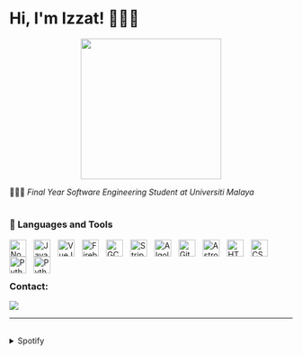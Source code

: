 # Hi, I'm Izzat! 🧑🏻‍💻

<div style="text-align: center;">
  <img src="https://i.pinimg.com/originals/8b/35/fe/8b35fef55fba1a201c9c7a11d3ec3d64.gif" width="250">
</div>



🧑🏻‍🎓 <i>Final Year Software Engineering Student at Universiti Malaya</i>

#

### 🧰 Languages and Tools

<img align="left" alt="NodeJS" width="30px" style="padding-right:10px;" src="https://cdn.jsdelivr.net/gh/devicons/devicon/icons/nodejs/nodejs-plain-wordmark.svg"/>
<img align="left" alt="Javascript" width="30px" style="padding-right:10px;" src="https://cdn.jsdelivr.net/gh/devicons/devicon/icons/javascript/javascript-original.svg"/>
<img align="left" alt="VueJS" width="30px" style="padding-right:10px;" src="https://cdn.jsdelivr.net/gh/devicons/devicon/icons/vuejs/vuejs-original.svg"/>
<img align="left" alt="Firebase" width="30px" style="padding-right:10px;" src="https://cdn.jsdelivr.net/gh/devicons/devicon/icons/firebase/firebase-plain.svg"/>
<img align="left" alt="GCP" width="30px" style="padding-right:10px;" src="https://user-images.githubusercontent.com/25181517/183911547-990692bc-8411-4878-99a0-43506cdb69cf.png"/>
<img align="left" alt="Stripe" width="30px" style="padding-right:10px;" src="https://cdn-icons-png.flaticon.com/512/5968/5968382.png"/>
<img align="left" alt="Algolia" width="30px" style="padding-right:10px;" src="https://cdn-icons-png.flaticon.com/512/5969/5969003.png"/>
<img align="left" alt="Git" width="30px" style="padding-right:10px;" src="https://cdn.jsdelivr.net/gh/devicons/devicon/icons/git/git-original.svg"/>
<picture>
  <source media="(prefers-color-scheme: dark)" srcset="https://astro.build/assets/press/logomark-dark.png">
  <source media="(prefers-color-scheme: light)" srcset="https://astro.build/assets/press/logomark-light.svg">
  <img align="left" alt="Astro" width="30px" style="padding-right:10px;" src="https://astro.build/assets/press/logomark-dark.png"/>
</picture>
<img align="left" alt="HTML" width="30px" style="padding-right:10px;" src="https://cdn.jsdelivr.net/gh/devicons/devicon/icons/html5/html5-plain.svg"/>
<img align="left" alt="CSS" width="30px" style="padding-right:10px;" src="https://cdn.jsdelivr.net/gh/devicons/devicon/icons/css3/css3-plain.svg"/>
<img align="left" alt="Python" width="30px" style="padding-right:10px;" src="https://cdn.jsdelivr.net/gh/devicons/devicon/icons/python/python-original-wordmark.svg"/>
<img align="left" alt="Python" width="30px" style="padding-right:10px;" src="https://cdn.jsdelivr.net/gh/devicons/devicon/icons/java/java-original.svg"/>
<br>
<br>

#

### Contact:
<a href="mailto:izzathaikalzainal@gmail.com"><img src="https://img.shields.io/badge/Gmail-D14836?style=for-the-badge&logo=gmail&logoColor=white"></a>

---
<br>

<details><summary>Spotify</summary>
This section updates <em>automatically</em> (If there is any changes).<br>
Since I like listening to music, it might be interesting to share my top tracks with 3 different timeframes.

<table>
<tr><th style="text-align:center">~ 4 Weeks</th><th style="text-align:center">~ 6 Months</th><th style="text-align:center">~ Several Years</th></tr>
<tr><td>

|No.|      Song       |
|:-:|:---------------:|
| 1 | <p align="center"><img id="shortImg_1" src="https://i.scdn.co/image/ab67616d000048511ef01a45a88f8dfc00f62011" width="64" height="64"><br/><b id="shortTitle_1">Standing In The Eyes Of The World</b><br/><i id="shortArtist_1">Ella</i></p> |
| 2 | <p align="center"><img id="shortImg_2" src="https://i.scdn.co/image/ab67616d00004851b4366694590f7164fad21fc7" width="64" height="64"><br/><b id="shortTitle_2">We Own It (Fast & Furious)</b><br/><i id="shortArtist_2">2 Chainz</i></p> |
| 3 | <p align="center"><img id="shortImg_3" src="https://i.scdn.co/image/ab67616d00004851c6dbc63cf145b4ff6bee3322" width="64" height="64"><br/><b id="shortTitle_3">Burning Up (Fire)</b><br/><i id="shortArtist_3">BTS</i></p> |
| 4 | <p align="center"><img id="shortImg_4" src="https://i.scdn.co/image/ab67616d000048515891eed13908d88ba2b1808b" width="64" height="64"><br/><b id="shortTitle_4">Mimpi (feat. Alif)</b><br/><i id="shortArtist_4">K-Clique</i></p> |
| 5 | <p align="center"><img id="shortImg_5" src="https://i.scdn.co/image/ab67616d0000485194c5fc602eb199841e8c3a6e" width="64" height="64"><br/><b id="shortTitle_5">Sampai Jadi (feat. ALYPH)</b><br/><i id="shortArtist_5">Joe Flizzow</i></p> |

</td><td>

|No.|      Song       |
|:-:|:---------------:|
| 1 | <p align="center"><img id="mediumImg_1" src="https://i.scdn.co/image/ab67616d000048514687bc7a0bda65c282c13afa" width="64" height="64"><br/><b id="mediumTitle_1">Missing You (Feat. Kim Yuna)</b><br/><i id="mediumArtist_1">G-DRAGON</i></p> |
| 2 | <p align="center"><img id="mediumImg_2" src="https://i.scdn.co/image/ab67616d000048512737be35cc5245eef495be90" width="64" height="64"><br/><b id="mediumTitle_2">Skyfall</b><br/><i id="mediumArtist_2">Adele</i></p> |
| 3 | <p align="center"><img id="mediumImg_3" src="https://i.scdn.co/image/ab67616d000048510bd44f5ff9ecc99f7770acc5" width="64" height="64"><br/><b id="mediumTitle_3">Meet Me Halfway</b><br/><i id="mediumArtist_3">Black Eyed Peas</i></p> |
| 4 | <p align="center"><img id="mediumImg_4" src="https://i.scdn.co/image/ab67616d00004851fafb4022c8ca1c4498e10b19" width="64" height="64"><br/><b id="mediumTitle_4">La La La</b><br/><i id="mediumArtist_4">Naughty Boy</i></p> |
| 5 | <p align="center"><img id="mediumImg_5" src="https://i.scdn.co/image/ab67616d00004851c9c9aaadb2d6d3d44be06332" width="64" height="64"><br/><b id="mediumTitle_5">Love Is Lonely</b><br/><i id="mediumArtist_5">NMIXX</i></p> |

</td><td>

|No.|      Song       |
|:-:|:---------------:|
| 1 | <p align="center"><img id="longImg_1" src="https://i.scdn.co/image/ab67616d0000485181d97a31253b898bc4149195" width="64" height="64"><br/><b id="longTitle_1">Run For Roses</b><br/><i id="longArtist_1">NMIXX</i></p> |
| 2 | <p align="center"><img id="longImg_2" src="https://i.scdn.co/image/ab67616d00004851c9c9aaadb2d6d3d44be06332" width="64" height="64"><br/><b id="longTitle_2">Love Is Lonely</b><br/><i id="longArtist_2">NMIXX</i></p> |
| 3 | <p align="center"><img id="longImg_3" src="https://i.scdn.co/image/ab67616d0000485136032cb4acd9df050bc2e197" width="64" height="64"><br/><b id="longTitle_3">APT.</b><br/><i id="longArtist_3">ROSÉ</i></p> |
| 4 | <p align="center"><img id="longImg_4" src="https://i.scdn.co/image/ab67616d000048510744690248ef3ba7b776ea7b" width="64" height="64"><br/><b id="longTitle_4">ETA</b><br/><i id="longArtist_4">NewJeans</i></p> | 
| 5 | <p align="center"><img id="longImg_5" src="https://i.scdn.co/image/ab67616d000048514687bc7a0bda65c282c13afa" width="64" height="64"><br/><b id="longTitle_5">Missing You (Feat. Kim Yuna)</b><br/><i id="longArtist_5">G-DRAGON</i></p> |
</td></tr> </table>

</details>
